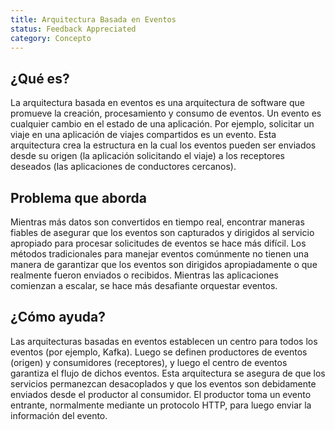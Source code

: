 ```yaml
---
title: Arquitectura Basada en Eventos
status: Feedback Appreciated
category: Concepto
---
```


## ¿Qué es?

La arquitectura basada en eventos es una arquitectura de software que promueve la creación, procesamiento y consumo de eventos. Un evento es cualquier cambio en el estado de una aplicación. Por ejemplo, solicitar un viaje en una aplicación de viajes compartidos es un evento. Esta arquitectura crea la estructura en la cual los eventos pueden ser enviados desde su origen (la aplicación solicitando el viaje) a los receptores deseados (las aplicaciones de conductores cercanos).

## Problema que aborda

Mientras más datos son convertidos en tiempo real, encontrar maneras fiables de asegurar que los eventos son capturados y dirigidos al servicio apropiado para procesar solicitudes de eventos se hace más difícil. Los métodos tradicionales para manejar eventos comúnmente no tienen una manera de garantizar que los eventos son dirigidos apropiadamente o que realmente fueron enviados o recibidos. Mientras las aplicaciones comienzan a escalar, se hace más desafiante orquestar eventos.

## ¿Cómo ayuda?

Las arquitecturas basadas en eventos establecen un centro para todos los eventos (por ejemplo, Kafka). Luego se definen productores de eventos (origen) y consumidores (receptores), y luego el centro de eventos garantiza el flujo de dichos eventos. Esta arquitectura se asegura de que los servicios permanezcan desacoplados y que los eventos son debidamente enviados desde el productor al consumidor. El productor toma un evento entrante, normalmente mediante un protocolo HTTP, para luego enviar la información del evento.